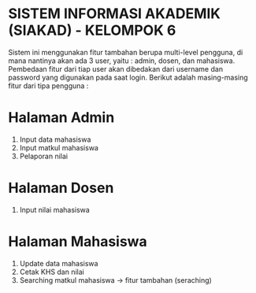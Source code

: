 # SISTEM INFORMASI AKADEMIK (SIAKAD) - KELOMPOK 6 

Sistem ini menggunakan fitur tambahan berupa multi-level pengguna, di mana nantinya akan ada 3 user, yaitu : admin, dosen, dan mahasiswa.
Pembedaan fitur dari tiap user akan dibedakan dari username dan password yang digunakan pada saat login. Berikut adalah masing-masing fitur dari tipa pengguna :

# Halaman Admin
  1. Input data mahasiswa
  2. Input matkul mahasiswa
  3. Pelaporan nilai

# Halaman Dosen 
  1. Input nilai mahasiswa

# Halaman Mahasiswa
  1. Update data mahasiswa
  2. Cetak KHS dan nilai
  3. Searching matkul mahasiswa -> fitur tambahan (seraching)
